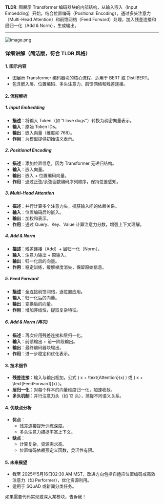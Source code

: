 **TLDR**: 图展示 Transformer 编码器块的内部结构，从输入嵌入（Input Embedding）开始，结合位置编码（Positional Encoding），通过多头注意力（Multi-Head Attention）和前馈网络（Feed Forward）处理，加入残差连接和层归一化（Add & Norm），生成输出。

---
![image.png](https://cdn.jsdelivr.net/gh/duanbiao2000/BlogGallery@main/picutre/20250516173309183.png)

### 详细讲解（简洁版，符合 TLDR 风格）

#### 1. **图示内容**
- 图展示 Transformer 编码器块的核心流程，适用于 BERT 或 DistilBERT。
- 包含嵌入层、位置编码、多头注意力、前馈网络和残差连接。

#### 2. **流程解析**
##### 1. **Input Embedding**
- **描述**：将输入 Token（如 "I love dogs"）转换为稠密向量表示。
- **输入**：原始 Token IDs。
- **输出**：嵌入向量（维度如 768）。
- **作用**：为模型提供初始语义表示。

##### 2. **Positional Encoding**
- **描述**：添加位置信息，因为 Transformer 无递归结构。
- **输入**：嵌入向量。
- **输出**：嵌入 + 位置编码向量。
- **作用**：通过正弦/余弦函数编码序列顺序，保持位置感知。

##### 3. **Multi-Head Attention**
- **描述**：并行计算多个注意力头，捕获输入间的依赖关系。
- **输入**：位置编码后的嵌入。
- **输出**：加权和表示。
- **作用**：通过 Query、Key、Value 计算注意力分数，增强上下文理解。

##### 4. **Add & Norm**
- **描述**：残差连接（Add）+ 层归一化（Norm）。
- **输入**：注意力输出 + 原输入。
- **输出**：归一化后的向量。
- **作用**：稳定训练，缓解梯度消失，保留原始信息。

##### 5. **Feed Forward**
- **描述**：全连接前馈网络，逐位置应用。
- **输入**：归一化后的向量。
- **输出**：变换后的向量。
- **作用**：增加非线性，提取复杂特征。

##### 6. **Add & Norm (再次)**
- **描述**：再次应用残差连接和层归一化。
- **输入**：前馈输出 + 前一阶段输出。
- **输出**：最终编码器块输出。
- **作用**：进一步稳定和优化表示。

#### 3. **技术细节**
- **残差连接**：输入与输出相加，公式 \( x + \text{Attention}(x) \) 或 \( x + \text{FeedForward}(x) \)。
- **层归一化**：对每个样本的向量维度归一化，加速收敛。
- **多头机制**：并行注意力头（如 12 头），捕捉不同语义关系。

#### 4. **优缺点分析**
- **优点**：
  - 残差连接提升训练深度。
  - 多头注意力捕捉丰富上下文。
- **缺点**：
  - 计算复杂，资源需求高。
  - 位置编码依赖预定义函数，灵活性有限。

#### 5. **未来展望**
- 截至 2025年5月16日02:30 AM MST，改进方向包括自适应位置编码或高效注意力（如 Performer），优化资源利用。
- 适用于 SQuAD 或新闻分类任务。

如果需要代码实现或深入某模块，告诉我！